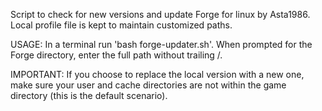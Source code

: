 Script to check for new versions and update Forge for linux by Asta1986.
Local profile file is kept to maintain customized paths.

USAGE: In a terminal run 'bash forge-updater.sh'. When prompted for the Forge directory, enter the full path without
trailing /.

IMPORTANT: If you choose to replace the local version with a new one, make sure your user and cache
directories are not within the game directory (this is the default scenario).
